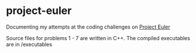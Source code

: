 # project-euler

Documenting my attempts at the coding challenges on [Project Euler](https://projecteuler.net/)

Source files for problems 1 - 7 are written in C++. The compiled executables are in /executables

